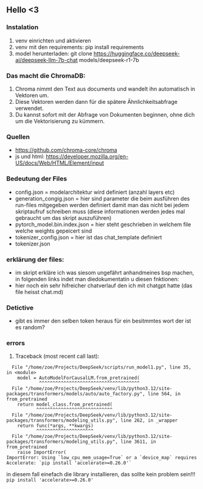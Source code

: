 ## Hello <3

### Instalation
1. venv einrichten und aktivieren
1. venv mit den requirements: pip install requirements
2. model herunterladen: git clone https://huggingface.co/deepseek-ai/deepseek-llm-7b-chat models/deepseek-r1-7b

### Das macht die ChromaDB:
1. Chroma nimmt den Text aus documents und wandelt ihn automatisch in Vektoren um.
2. Diese Vektoren werden dann für die spätere Ähnlichkeitsabfrage verwendet.
3. Du kannst sofort mit der Abfrage von Dokumenten beginnen, ohne dich um die Vektorisierung zu kümmern.

### Quellen
- https://github.com/chroma-core/chroma 
- js und html: https://developer.mozilla.org/en-US/docs/Web/HTML/Element/input

### Bedeutung der Files
- config.json = modelarchitektur wird definiert (anzahl layers etc)
- generation_congig.json = hier sind parameter die beim ausführen des run-files mitgegeben werden definiert damit man das nicht bei jedem skriptaufruf schreiben muss (diese informationen werden jedes mal gebraucht um das skript auszuführen)
- pytorch_model.bin.index.json = hier steht geschrieben in welchem file welche weights gepeicert sind
- tokenizer_config.json = hier ist das chat_template definiert
- tokenizer.json

### erklärung der files:
- im skript erkläre ich was siesom ungefährt anhandmeines bsp machen, in folgenden links indet man diedokumentatin u diesen fnktionen:
- hier noch ein sehr hifreicher chatverlauf den ich mit chatgpt hatte (das file heisst chat.md)

### Detictive
- gibt es immer den selben token heraus für ein besitmmtes wort der ist es random?


### errors
1. Traceback (most recent call last):
```
  File "/home/zoe/Projects/DeepSeek/scripts/run_model1.py", line 35, in <module>
    model = AutoModelForCausalLM.from_pretrained(
            ^^^^^^^^^^^^^^^^^^^^^^^^^^^^^^^^^^^^^
  File "/home/zoe/Projects/DeepSeek/venv/lib/python3.12/site-packages/transformers/models/auto/auto_factory.py", line 564, in from_pretrained
    return model_class.from_pretrained(
           ^^^^^^^^^^^^^^^^^^^^^^^^^^^^
  File "/home/zoe/Projects/DeepSeek/venv/lib/python3.12/site-packages/transformers/modeling_utils.py", line 262, in _wrapper
    return func(*args, **kwargs)
           ^^^^^^^^^^^^^^^^^^^^^
  File "/home/zoe/Projects/DeepSeek/venv/lib/python3.12/site-packages/transformers/modeling_utils.py", line 3611, in from_pretrained
    raise ImportError(
ImportError: Using `low_cpu_mem_usage=True` or a `device_map` requires Accelerate: `pip install 'accelerate>=0.26.0'`
```
in diesem fall einefach die library installieren, das sollte kein problem sein!!!
    ```
    pip install 'accelerate>=0.26.0'
    ```